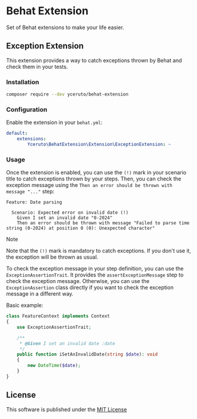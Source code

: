 # Behat Extension

Set of Behat extensions to make your life easier.

## Exception Extension

This extension provides a way to catch exceptions thrown by Behat and check them in your tests.

### Installation

```bash
composer require --dev yceruto/behat-extension
```

### Configuration

Enable the extension in your `behat.yml`:

```yaml
default:
    extensions:
        Yceruto\BehatExtension\Extension\ExceptionExtension: ~
```

### Usage

Once the extension is enabled, you can use the `(!)` mark in your scenario title to catch 
exceptions thrown by your steps. Then, you can check the exception message using the 
`Then an error should be thrown with message "..."` step:

```gherkin
Feature: Date parsing

  Scenario: Expected error on invalid date (!)
    Given I set an invalid date "0-2024"
    Then an error should be thrown with message "Failed to parse time string (0-2024) at position 0 (0): Unexpected character"
```

> [!NOTE]
> Note that the `(!)` mark is mandatory to catch exceptions. If you don't use it, the exception will be thrown as usual.

To check the exception message in your step definition, you can use the `ExceptionAssertionTrait`. It provides the
`assertExceptionMessage` step to check the exception message. Otherwise, you can use the `ExceptionAssertion` class 
directly if you want to check the exception message in a different way. 

Basic example:

```php
class FeatureContext implements Context
{
    use ExceptionAssertionTrait;

    /**
     * @Given I set an invalid date :date
     */
    public function iSetAnInvalidDate(string $date): void
    {
        new DateTime($date);
    }
}
```

## License

This software is published under the [MIT License](LICENSE)

